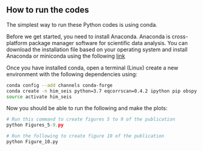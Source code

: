 How to run the codes
--------------------
The simplest way to run these Python codes is using conda.
 
Before we get started, you need to install Anaconda. 
Anaconda is cross-platform package manager software for scientific data analysis. 
You can download the installation file based on your operating system and install Anaconda or
miniconda using the following [link](https://docs.conda.io/en/latest/miniconda.html)

 
Once you have installed conda, open a terminal (Linux) 
create a new environment with the following dependencies using:
```bash
conda config --add channels conda-forge
conda create -n him_seis python=3.7 eqcorrscan=0.4.2 ipython pip obspy matplotlib numpy pandas pyproj shapely basemap
source activate him_seis
```
Now you should be able to run the following and make the plots:
```python
# Run this command to create figures 5 to 9 of the publication
python Figures_5-9.py

# Run the following to create figure 10 of the publication
python Figure_10.py
```